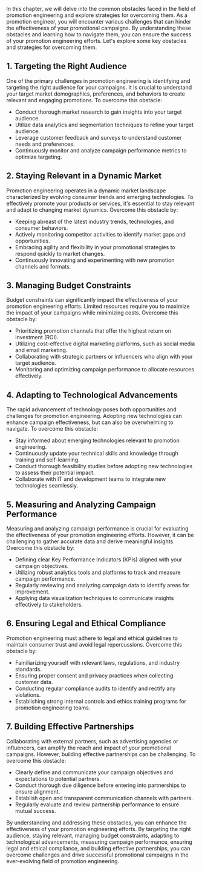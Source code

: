 
In this chapter, we will delve into the common obstacles faced in the field of promotion engineering and explore strategies for overcoming them. As a promotion engineer, you will encounter various challenges that can hinder the effectiveness of your promotional campaigns. By understanding these obstacles and learning how to navigate them, you can ensure the success of your promotion engineering efforts. Let's explore some key obstacles and strategies for overcoming them.

## **1\. Targeting the Right Audience**

One of the primary challenges in promotion engineering is identifying and targeting the right audience for your campaigns. It is crucial to understand your target market demographics, preferences, and behaviors to create relevant and engaging promotions. To overcome this obstacle:

- Conduct thorough market research to gain insights into your target audience.
- Utilize data analytics and segmentation techniques to refine your target audience.
- Leverage customer feedback and surveys to understand customer needs and preferences.
- Continuously monitor and analyze campaign performance metrics to optimize targeting.

## **2\. Staying Relevant in a Dynamic Market**

Promotion engineering operates in a dynamic market landscape characterized by evolving consumer trends and emerging technologies. To effectively promote your products or services, it's essential to stay relevant and adapt to changing market dynamics. Overcome this obstacle by:

- Keeping abreast of the latest industry trends, technologies, and consumer behaviors.
- Actively monitoring competitor activities to identify market gaps and opportunities.
- Embracing agility and flexibility in your promotional strategies to respond quickly to market changes.
- Continuously innovating and experimenting with new promotion channels and formats.

## **3\. Managing Budget Constraints**

Budget constraints can significantly impact the effectiveness of your promotion engineering efforts. Limited resources require you to maximize the impact of your campaigns while minimizing costs. Overcome this obstacle by:

- Prioritizing promotion channels that offer the highest return on investment (ROI).
- Utilizing cost-effective digital marketing platforms, such as social media and email marketing.
- Collaborating with strategic partners or influencers who align with your target audience.
- Monitoring and optimizing campaign performance to allocate resources effectively.

## **4\. Adapting to Technological Advancements**

The rapid advancement of technology poses both opportunities and challenges for promotion engineering. Adopting new technologies can enhance campaign effectiveness, but can also be overwhelming to navigate. To overcome this obstacle:

- Stay informed about emerging technologies relevant to promotion engineering.
- Continuously update your technical skills and knowledge through training and self-learning.
- Conduct thorough feasibility studies before adopting new technologies to assess their potential impact.
- Collaborate with IT and development teams to integrate new technologies seamlessly.

## **5\. Measuring and Analyzing Campaign Performance**

Measuring and analyzing campaign performance is crucial for evaluating the effectiveness of your promotion engineering efforts. However, it can be challenging to gather accurate data and derive meaningful insights. Overcome this obstacle by:

- Defining clear Key Performance Indicators (KPIs) aligned with your campaign objectives.
- Utilizing robust analytics tools and platforms to track and measure campaign performance.
- Regularly reviewing and analyzing campaign data to identify areas for improvement.
- Applying data visualization techniques to communicate insights effectively to stakeholders.

## **6\. Ensuring Legal and Ethical Compliance**

Promotion engineering must adhere to legal and ethical guidelines to maintain consumer trust and avoid legal repercussions. Overcome this obstacle by:

- Familiarizing yourself with relevant laws, regulations, and industry standards.
- Ensuring proper consent and privacy practices when collecting customer data.
- Conducting regular compliance audits to identify and rectify any violations.
- Establishing strong internal controls and ethics training programs for promotion engineering teams.

## **7\. Building Effective Partnerships**

Collaborating with external partners, such as advertising agencies or influencers, can amplify the reach and impact of your promotional campaigns. However, building effective partnerships can be challenging. To overcome this obstacle:

- Clearly define and communicate your campaign objectives and expectations to potential partners.
- Conduct thorough due diligence before entering into partnerships to ensure alignment.
- Establish open and transparent communication channels with partners.
- Regularly evaluate and review partnership performance to ensure mutual success.

By understanding and addressing these obstacles, you can enhance the effectiveness of your promotion engineering efforts. By targeting the right audience, staying relevant, managing budget constraints, adapting to technological advancements, measuring campaign performance, ensuring legal and ethical compliance, and building effective partnerships, you can overcome challenges and drive successful promotional campaigns in the ever-evolving field of promotion engineering.
